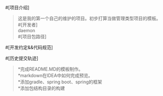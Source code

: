 #[项目介绍] <br/>
>这是我的第一个自己的维护的项目。初步打算当做管理类型项目的模板。<br/>
#[开发者] <br/>
>daemon <br/>
#[项目包路径]<br/>


#[开发约定&&代码规范]<br/>

#[历史提交轨迹]<br/>
>*完成README.MD的模板制作。<br/>
>*markdown在IDEA中如何完成预览。<br/>
>*添加gradle、spring boot、spring的框架<br/>
>*添加包结构目录的构建<br/>